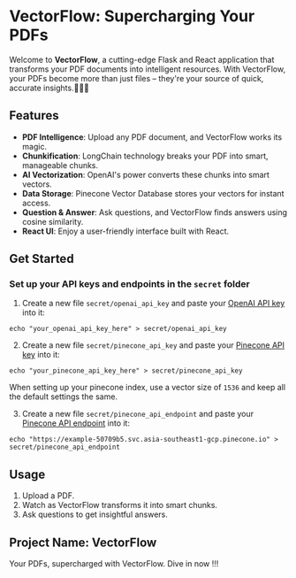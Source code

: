 # VectorFlow: Supercharging Your PDFs

Welcome to **VectorFlow**, a cutting-edge Flask and React application that transforms your PDF documents into intelligent resources. With VectorFlow, your PDFs become more than just files – they're your source of quick, accurate insights.🚀🚀🚀

## Features

- **PDF Intelligence**: Upload any PDF document, and VectorFlow works its magic.
- **Chunkification**: LongChain technology breaks your PDF into smart, manageable chunks.
- **AI Vectorization**: OpenAI's power converts these chunks into smart vectors.
- **Data Storage**: Pinecone Vector Database stores your vectors for instant access.
- **Question & Answer**: Ask questions, and VectorFlow finds answers using cosine similarity.
- **React UI**: Enjoy a user-friendly interface built with React.

## Get Started

<!-- 1. Clone the repository.
2. Install dependencies with `npm install` and `pip install`.
3. Run the app with `npm start` and `python app.py`.-->







### Set up your API keys and endpoints in the `secret` folder

1.  Create a new file `secret/openai_api_key` and paste your [OpenAI API key](https://platform.openai.com/docs/api-reference/authentication) into it:

`echo "your_openai_api_key_here" > secret/openai_api_key`

2.  Create a new file `secret/pinecone_api_key` and paste your [Pinecone API key](https://docs.pinecone.io/docs/quickstart#2-get-and-verify-your-pinecone-api-key) into it:

`echo "your_pinecone_api_key_here" > secret/pinecone_api_key`

When setting up your pinecone index, use a vector size of `1536` and keep all the default settings the same.

3.  Create a new file `secret/pinecone_api_endpoint` and paste your [Pinecone API endpoint](https://app.pinecone.io/organizations/) into it:

`echo "https://example-50709b5.svc.asia-southeast1-gcp.pinecone.io" > secret/pinecone_api_endpoint`



## Usage

1. Upload a PDF.
2. Watch as VectorFlow transforms it into smart chunks.
3. Ask questions to get insightful answers.

## Project Name: VectorFlow

Your PDFs, supercharged with VectorFlow. Dive in now !!!

